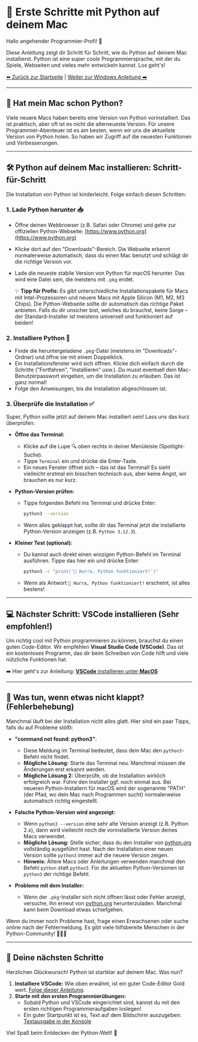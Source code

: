# 🐍 Erste Schritte mit Python auf deinem Mac

Hallo angehender Programmier-Profi! 👋

Diese Anleitung zeigt dir Schritt für Schritt, wie du Python auf deinem Mac installierst. Python ist eine super coole Programmiersprache, mit der du Spiele, Webseiten und vieles mehr entwickeln kannst. Los geht's!

[⬅️ Zurück zur Startseite](/Projekte/Kapitel_0/Anfang_Lese_Mich.md) | [Weiter zur Windows Anleitung ➡️](../Kapitel_0/Erste_Schritte_Win_PC.md)

---

## 🤔 Hat mein Mac schon Python?

Viele neuere Macs haben bereits eine Version von Python vorinstalliert. Das ist praktisch, aber oft ist es nicht die allerneueste Version. Für unsere Programmier-Abenteuer ist es am besten, wenn wir uns die aktuellste Version von Python holen. So haben wir Zugriff auf die neuesten Funktionen und Verbesserungen.

---

## 🛠️ Python auf deinem Mac installieren: Schritt-für-Schritt

Die Installation von Python ist kinderleicht. Folge einfach diesen Schritten:

### 1. Lade Python herunter 📥

*   Öffne deinen Webbrowser (z.B. Safari oder Chrome) und gehe zur offiziellen Python-Webseite: [https://www.python.org](https://www.python.org)
*   Klicke dort auf den "Downloads"-Bereich. Die Webseite erkennt normalerweise automatisch, dass du einen Mac benutzt und schlägt dir die richtige Version vor.
*   Lade die neueste stabile Version von Python für macOS herunter. Das wird eine Datei sein, die meistens mit `.pkg` endet.

    ✨ **Tipp für Profis:** Es gibt unterschiedliche Installationspakete für Macs mit Intel-Prozessoren und neuere Macs mit Apple Silicon (M1, M2, M3 Chips). Die Python-Webseite sollte dir automatisch das richtige Paket anbieten. Falls du dir unsicher bist, welches du brauchst, keine Sorge – der Standard-Installer ist meistens universell und funktioniert auf beiden!

### 2. Installiere Python 🚀

*   Finde die heruntergeladene `.pkg`-Datei (meistens im "Downloads"-Ordner) und öffne sie mit einem Doppelklick.
*   Ein Installationsfenster wird sich öffnen. Klicke dich einfach durch die Schritte ("Fortfahren", "Installieren" usw.). Du musst eventuell dein Mac-Benutzerpasswort eingeben, um die Installation zu erlauben. Das ist ganz normal!
*   Folge den Anweisungen, bis die Installation abgeschlossen ist.

### 3. Überprüfe die Installation ✅

Super, Python sollte jetzt auf deinem Mac installiert sein! Lass uns das kurz überprüfen:

*   **Öffne das Terminal:**
    *   Klicke auf die Lupe 🔍 oben rechts in deiner Menüleiste (Spotlight-Suche).
    *   Tippe `Terminal` ein und drücke die Enter-Taste.
    *   Ein neues Fenster öffnet sich – das ist das Terminal! Es sieht vielleicht erstmal ein bisschen technisch aus, aber keine Angst, wir brauchen es nur kurz.

*   **Python-Version prüfen:**
    *   Tippe folgenden Befehl ins Terminal und drücke Enter:
        ```bash
        python3 --version
        ```
    *   Wenn alles geklappt hat, sollte dir das Terminal jetzt die installierte Python-Version anzeigen (z.B. `Python 3.12.3`).

*   **Kleiner Test (optional):**
    *   Du kannst auch direkt einen winzigen Python-Befehl im Terminal ausführen. Tippe das hier ein und drücke Enter:
        ```bash
        python3 -c "print('🎉 Hurra, Python funktioniert!')"
        ```
    *   Wenn als Antwort `🎉 Hurra, Python funktioniert!` erscheint, ist alles bestens!

---

## 💻 Nächster Schritt: VSCode installieren (Sehr empfohlen!)

Um richtig cool mit Python programmieren zu können, brauchst du einen guten Code-Editor. Wir empfehlen **Visual Studio Code (VSCode)**. Das ist ein kostenloses Programm, das dir beim Schreiben von Code hilft und viele nützliche Funktionen hat.

➡️ Hier geht's zur Anleitung: [**VSCode** installieren unter **MacOS**](Installation_VSCode_Mac.md)

---

## 🤯 Was tun, wenn etwas nicht klappt? (Fehlerbehebung)

Manchmal läuft bei der Installation nicht alles glatt. Hier sind ein paar Tipps, falls du auf Probleme stößt:

*   **"command not found: python3"**:
    *   Diese Meldung im Terminal bedeutet, dass dein Mac den `python3`-Befehl nicht findet.
    *   **Mögliche Lösung:** Starte das Terminal neu. Manchmal müssen die Änderungen erst erkannt werden.
    *   **Mögliche Lösung 2:** Überprüfe, ob die Installation wirklich erfolgreich war. Führe den Installer ggf. noch einmal aus. Bei neueren Python-Installern für macOS wird der sogenannte "PATH" (der Pfad, wo dein Mac nach Programmen sucht) normalerweise automatisch richtig eingestellt.

*   **Falsche Python-Version wird angezeigt:**
    *   Wenn `python3 --version` eine sehr alte Version anzeigt (z.B. Python 2.x), dann wird vielleicht noch die vorinstallierte Version deines Macs verwendet.
    *   **Mögliche Lösung:** Stelle sicher, dass du den Installer von [python.org](https://www.python.org) vollständig ausgeführt hast. Nach der Installation einer neuen Version sollte `python3` immer auf die neuere Version zeigen.
    *   **Hinweis:** Ältere Macs oder Anleitungen verwenden manchmal den Befehl `python` statt `python3`. Für die aktuellen Python-Versionen ist `python3` der richtige Befehl.

*   **Probleme mit dem Installer:**
    *   Wenn der `.pkg`-Installer sich nicht öffnen lässt oder Fehler anzeigt, versuche, ihn erneut von [python.org](https://www.python.org) herunterzuladen. Manchmal kann beim Download etwas schiefgehen.

Wenn du immer noch Probleme hast, frage einen Erwachsenen oder suche online nach der Fehlermeldung. Es gibt viele hilfsbereite Menschen in der Python-Community! 🧑‍🤝‍🧑

---

## 🚀 Deine nächsten Schritte

Herzlichen Glückwunsch! Python ist startklar auf deinem Mac. Was nun?

1.  **Installiere VSCode:** Wie oben erwähnt, ist ein guter Code-Editor Gold wert. [Folge dieser Anleitung](Installation_VSCode_Mac.md).
2.  **Starte mit den ersten Programmierübungen:**
    *   Sobald Python und VSCode eingerichtet sind, kannst du mit den ersten richtigen Programmieraufgaben loslegen!
    *   Ein guter Startpunkt ist es, Text auf dem Bildschirm auszugeben: [Textausgabe in der Konsole](/Projekte/Kapitel_1/Textausgabe_InDerKonsole.md)

Viel Spaß beim Entdecken der Python-Welt! 🎈
